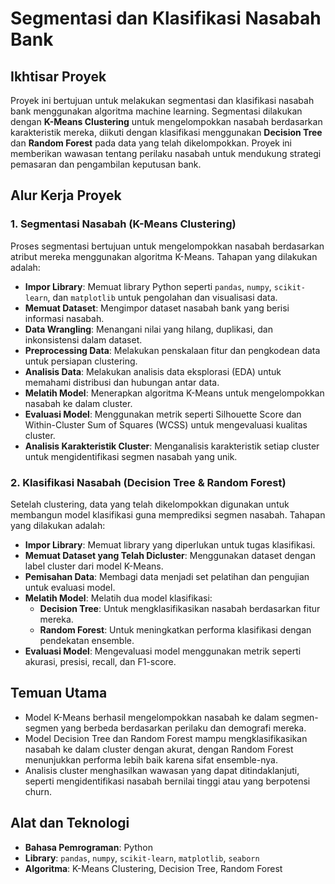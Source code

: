 # Segmentasi dan Klasifikasi Nasabah Bank

## Ikhtisar Proyek
Proyek ini bertujuan untuk melakukan segmentasi dan klasifikasi nasabah bank menggunakan algoritma machine learning. Segmentasi dilakukan dengan **K-Means Clustering** untuk mengelompokkan nasabah berdasarkan karakteristik mereka, diikuti dengan klasifikasi menggunakan **Decision Tree** dan **Random Forest** pada data yang telah dikelompokkan. Proyek ini memberikan wawasan tentang perilaku nasabah untuk mendukung strategi pemasaran dan pengambilan keputusan bank.

## Alur Kerja Proyek

### 1. Segmentasi Nasabah (K-Means Clustering)
Proses segmentasi bertujuan untuk mengelompokkan nasabah berdasarkan atribut mereka menggunakan algoritma K-Means. Tahapan yang dilakukan adalah:

- **Impor Library**: Memuat library Python seperti `pandas`, `numpy`, `scikit-learn`, dan `matplotlib` untuk pengolahan dan visualisasi data.
- **Memuat Dataset**: Mengimpor dataset nasabah bank yang berisi informasi nasabah.
- **Data Wrangling**: Menangani nilai yang hilang, duplikasi, dan inkonsistensi dalam dataset.
- **Preprocessing Data**: Melakukan penskalaan fitur dan pengkodean data untuk persiapan clustering.
- **Analisis Data**: Melakukan analisis data eksplorasi (EDA) untuk memahami distribusi dan hubungan antar data.
- **Melatih Model**: Menerapkan algoritma K-Means untuk mengelompokkan nasabah ke dalam cluster.
- **Evaluasi Model**: Menggunakan metrik seperti Silhouette Score dan Within-Cluster Sum of Squares (WCSS) untuk mengevaluasi kualitas cluster.
- **Analisis Karakteristik Cluster**: Menganalisis karakteristik setiap cluster untuk mengidentifikasi segmen nasabah yang unik.

### 2. Klasifikasi Nasabah (Decision Tree & Random Forest)
Setelah clustering, data yang telah dikelompokkan digunakan untuk membangun model klasifikasi guna memprediksi segmen nasabah. Tahapan yang dilakukan adalah:

- **Impor Library**: Memuat library yang diperlukan untuk tugas klasifikasi.
- **Memuat Dataset yang Telah Dicluster**: Menggunakan dataset dengan label cluster dari model K-Means.
- **Pemisahan Data**: Membagi data menjadi set pelatihan dan pengujian untuk evaluasi model.
- **Melatih Model**: Melatih dua model klasifikasi:
  - **Decision Tree**: Untuk mengklasifikasikan nasabah berdasarkan fitur mereka.
  - **Random Forest**: Untuk meningkatkan performa klasifikasi dengan pendekatan ensemble.
- **Evaluasi Model**: Mengevaluasi model menggunakan metrik seperti akurasi, presisi, recall, dan F1-score.

## Temuan Utama
- Model K-Means berhasil mengelompokkan nasabah ke dalam segmen-segmen yang berbeda berdasarkan perilaku dan demografi mereka.
- Model Decision Tree dan Random Forest mampu mengklasifikasikan nasabah ke dalam cluster dengan akurat, dengan Random Forest menunjukkan performa lebih baik karena sifat ensemble-nya.
- Analisis cluster menghasilkan wawasan yang dapat ditindaklanjuti, seperti mengidentifikasi nasabah bernilai tinggi atau yang berpotensi churn.

## Alat dan Teknologi
- **Bahasa Pemrograman**: Python
- **Library**: `pandas`, `numpy`, `scikit-learn`, `matplotlib`, `seaborn`
- **Algoritma**: K-Means Clustering, Decision Tree, Random Forest
